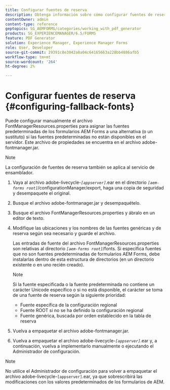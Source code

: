 ```yaml
---
title: Configurar fuentes de reserva
description: Obtenga información sobre cómo configurar fuentes de reserva para AEM Forms. Puede utilizar el archivo FontManagerResources.properties para asignar manualmente las fuentes predeterminadas a las fuentes de reserva.
contentOwner: admin
content-type: reference
geptopics: SG_AEMFORMS/categories/working_with_pdf_generator
products: SG_EXPERIENCEMANAGER/6.5/FORMS
feature: PDF Generator
solution: Experience Manager, Experience Manager Forms
role: User, Developer
source-git-commit: 29391c8e3042a8a04c64165663a228bb4886afb5
workflow-type: tm+mt
source-wordcount: '264'
ht-degree: 2%

---
```


# Configurar fuentes de reserva {#configuring-fallback-fonts}

Puede configurar manualmente el archivo FontManagerResources.properties para asignar las fuentes predeterminadas de los formularios AEM Forms a una alternativa (o un sustituto) si las fuentes predeterminadas no están disponibles en el servidor. Este archivo de propiedades se encuentra en el archivo adobe-fontmanager.jar.

>[!NOTE]
>
>La configuración de fuentes de reserva también se aplica al servicio de ensamblador.

1. Vaya al archivo adobe-livecycle-*`[appserver]`*.ear en el directorio *`[aem-forms root]`*/configurationManager/export, haga una copia de seguridad y desempaquete el original.
1. Busque el archivo adobe-fontmanager.jar y desempaquételo.
1. Busque el archivo FontManagerResources.properties y ábralo en un editor de texto.
1. Modifique las ubicaciones y los nombres de las fuentes genéricas y de reserva según sea necesario y guarde el archivo.

   Las entradas de fuente del archivo FontManagerResources.properties son relativas al directorio *`[aem-forms root]`*/fonts. Si especifica fuentes que no son fuentes predeterminadas de formularios AEM Forms, debe instalarlas dentro de esta estructura de directorios (en un directorio existente o en uno recién creado).

   >[!NOTE]
   >
   >Si la fuente especificada o la fuente predeterminada no contiene un carácter Unicode específico o si no está disponible, el carácter se toma de una fuente de reserva según la siguiente prioridad:

   * Fuente específica de la configuración regional
   * Fuente ROOT si no se ha definido la configuración regional
   * Fuente genérica, buscada por orden establecido en la tabla de reserva

1. Vuelva a empaquetar el archivo adobe-fontmanager.jar.
1. Vuelva a empaquetar el archivo adobe-livecycle-*`[appserver]`*.ear y, a continuación, vuelva a implementarlo manualmente o ejecutando el Administrador de configuración.

>[!NOTE]
>
>No utilice el Administrador de configuración para volver a empaquetar el archivo adobe-livecycle-`[appserver]`.ear, ya que sobrescribirá las modificaciones con los valores predeterminados de los formularios de AEM.
